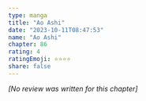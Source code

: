 ```yaml
---
type: manga
title: "Ao Ashi"
date: "2023-10-11T08:47:53"
name: "Ao Ashi"
chapter: 86
rating: 4
ratingEmoji: ⭐️⭐️⭐️⭐️
share: false
---
```


_[No review was written for this chapter]_
